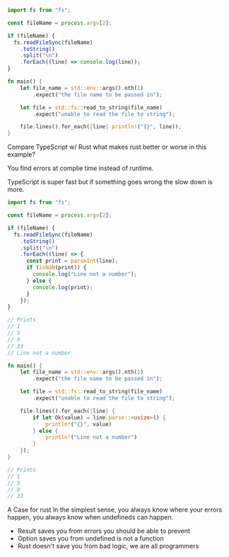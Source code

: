 ```ts
import fs from "fs";

const fileName = process.argv[2];

if (fileName) {
  fs.readFileSync(fileName)
    .toString()
    .split("\n")
    .forEach((line) => console.log(line));
}
```

```rust
fn main() {
    let file_name = std::env::args().nth(1)
        .expect("the file name to be passed in");

    let file = std::fs::read_to_string(file_name)
        .expect("unable to read the file to string");

    file.lines().for_each(|line| println!("{}", line));
}
```

Compare TypeScript w/ Rust
what makes rust better or worse in this example?

You find errors at complie time instead of runtime.

TypeScript is super fast but if something goes wrong the slow down is more.

```ts
import fs from "fs";

const fileName = process.argv[2];

if (fileName) {
  fs.readFileSync(fileName)
    .toString()
    .split("\n")
    .forEach((line) => {
      const print = parseInt(line);
      if (isNaN(print)) {
        console.log("Line not a number");
      } else {
        console.log(print);
      }
    });
}

// Prints
// 1
// 5
// 9
// 33
// Line not a number
```

```rust
fn main() {
    let file_name = std::env::args().nth(1)
        .expect("the file name to be passed in");

    let file = std::fs::read_to_string(file_name)
        .expect("unable to read the file to string");

    file.lines().for_each(|line| {
        if let Ok(value) = line.parse::<usize>() {
            println!("{}", value)
        } else {
            println!("Line not a number")
        }
    });
}

// Prints
// 1
// 5
// 9
// 33
```

A Case for rust
In the simplest sense, you always know where your errors happen, you always know when undefineds can happen.

- Result saves you from errors you should be able to prevent
- Option saves you from undefined is not a function
- Rust doesn't save you from bad logic, we are all programmers
